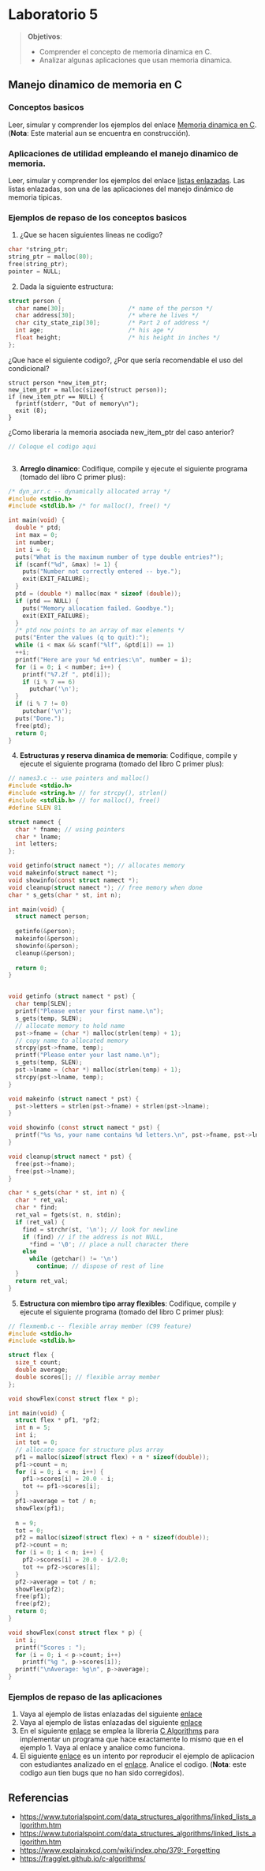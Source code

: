 # Laboratorio 5

> **Objetivos**:
> * Comprender el concepto de memoria dinamica en C.
> * Analizar algunas aplicaciones que usan memoria dinamica.

## Manejo dinamico de memoria en C

### Conceptos basicos

Leer, simular y comprender los ejemplos del enlace [Memoria dinamica en C](https://github.com/repos-SO-UdeA/laboratorios/blob/master/lab1/teoria/parte5/memoria_dinamica.ipynb). (**Nota**: Este material aun se encuentra en construcción).

### Aplicaciones de utilidad empleando el manejo dinamico de memoria.

Leer, simular y comprender los ejemplos del enlace [listas enlazadas](https://github.com/tigarto/2018-1/blob/master/listas_enlazadas.ipynb). Las listas enlazadas, son una de las aplicaciones del manejo dinámico de memoria tipicas.

### Ejemplos de repaso de los conceptos basicos

1. ¿Que se hacen siguientes lineas ne codigo?

```C
char *string_ptr;
string_ptr = malloc(80);
free(string_ptr);
pointer = NULL;
```

2. Dada la siguiente estructura:

```C
struct person {
  char name[30];                  /* name of the person */
  char address[30];               /* where he lives */
  char city_state_zip[30];        /* Part 2 of address */
  int age;                        /* his age */
  float height;                   /* his height in inches */
};
```

¿Que hace el siguiente codigo?, ¿Por que sería recomendable el uso del condicional?

```
struct person *new_item_ptr;
new_item_ptr = malloc(sizeof(struct person));
if (new_item_ptr == NULL) {
  fprintf(stderr, "Out of memory\n");
  exit (8);
}
```

¿Como liberaria la memoria asociada new_item_ptr del caso anterior?

```C
// Coloque el codigo aqui



```

3. **Arreglo dinamico**: Codifique, compile y ejecute el siguiente programa (tomado del libro C primer plus):

```C
/* dyn_arr.c -- dynamically allocated array */
#include <stdio.h>
#include <stdlib.h> /* for malloc(), free() */

int main(void) {
  double * ptd;
  int max = 0;
  int number;
  int i = 0;
  puts("What is the maximum number of type double entries?");
  if (scanf("%d", &max) != 1) {
    puts("Number not correctly entered -- bye.");
    exit(EXIT_FAILURE);
  }
  ptd = (double *) malloc(max * sizeof (double));
  if (ptd == NULL) {
    puts("Memory allocation failed. Goodbye.");
    exit(EXIT_FAILURE);
  }
  /* ptd now points to an array of max elements */
  puts("Enter the values (q to quit):");
  while (i < max && scanf("%lf", &ptd[i]) == 1)
  ++i;
  printf("Here are your %d entries:\n", number = i);
  for (i = 0; i < number; i++) {
    printf("%7.2f ", ptd[i]);
    if (i % 7 == 6)
      putchar('\n');
  }
  if (i % 7 != 0)
    putchar('\n');
  puts("Done.");
  free(ptd);
  return 0;
}
```

4. **Estructuras y reserva dinamica de memoria**: Codifique, compile y ejecute el siguiente programa (tomado del libro C primer plus):

```C
// names3.c -- use pointers and malloc()
#include <stdio.h>
#include <string.h> // for strcpy(), strlen()
#include <stdlib.h> // for malloc(), free()
#define SLEN 81

struct namect {
  char * fname; // using pointers
  char * lname;
  int letters;
};

void getinfo(struct namect *); // allocates memory
void makeinfo(struct namect *);
void showinfo(const struct namect *);
void cleanup(struct namect *); // free memory when done
char * s_gets(char * st, int n);

int main(void) {
  struct namect person;
  
  getinfo(&person);
  makeinfo(&person);
  showinfo(&person);
  cleanup(&person);
  
  return 0;
}


void getinfo (struct namect * pst) {
  char temp[SLEN];
  printf("Please enter your first name.\n");
  s_gets(temp, SLEN);
  // allocate memory to hold name
  pst->fname = (char *) malloc(strlen(temp) + 1);
  // copy name to allocated memory
  strcpy(pst->fname, temp);
  printf("Please enter your last name.\n");
  s_gets(temp, SLEN);
  pst->lname = (char *) malloc(strlen(temp) + 1);
  strcpy(pst->lname, temp);
}

void makeinfo (struct namect * pst) {
  pst->letters = strlen(pst->fname) + strlen(pst->lname);
}

void showinfo (const struct namect * pst) {
  printf("%s %s, your name contains %d letters.\n", pst->fname, pst->lname, pst->letters);
}

void cleanup(struct namect * pst) {
  free(pst->fname);
  free(pst->lname);
}

char * s_gets(char * st, int n) {
  char * ret_val;
  char * find;
  ret_val = fgets(st, n, stdin);
  if (ret_val) {
    find = strchr(st, '\n'); // look for newline
    if (find) // if the address is not NULL,
      *find = '\0'; // place a null character there
    else
      while (getchar() != '\n')
        continue; // dispose of rest of line
  }
  return ret_val;
}
```

5. **Estructura con miembro tipo array flexibles**: Codifique, compile y ejecute el siguiente programa (tomado del libro C primer plus):

```C
// flexmemb.c -- flexible array member (C99 feature)
#include <stdio.h>
#include <stdlib.h>

struct flex {
  size_t count;
  double average;
  double scores[]; // flexible array member
};

void showFlex(const struct flex * p);

int main(void) {
  struct flex * pf1, *pf2;
  int n = 5;
  int i;
  int tot = 0;
  // allocate space for structure plus array
  pf1 = malloc(sizeof(struct flex) + n * sizeof(double));
  pf1->count = n;
  for (i = 0; i < n; i++) {
    pf1->scores[i] = 20.0 - i;
    tot += pf1->scores[i];
  }
  pf1->average = tot / n;
  showFlex(pf1);
  
  n = 9;
  tot = 0;
  pf2 = malloc(sizeof(struct flex) + n * sizeof(double));
  pf2->count = n;
  for (i = 0; i < n; i++) {
    pf2->scores[i] = 20.0 - i/2.0;
    tot += pf2->scores[i];
  }
  pf2->average = tot / n;
  showFlex(pf2);
  free(pf1);
  free(pf2);
  return 0;
}

void showFlex(const struct flex * p) {
  int i;
  printf("Scores : ");
  for (i = 0; i < p->count; i++)
    printf("%g ", p->scores[i]);
  printf("\nAverage: %g\n", p->average);
}
```

### Ejemplos de repaso de las aplicaciones 

1. Vaya al ejemplo de listas enlazadas del siguiente [enlace](./code/1/)
2. Vaya al ejemplo de listas enlazadas del siguiente [enlace](./code/2/)
3. En el siguiente [enlace](./code/3/) se emplea la libreria [C Algorithms](https://fragglet.github.io/c-algorithms/) para implementar un programa que hace exactamente lo mismo que en el ejemplo 1. Vaya al enlace y analice como funciona.
4. El siguiente [enlace](/code/4) es un intento por reproducir el ejemplo de aplicacion con estudiantes analizado en el [enlace](https://github.com/repos-SO-UdeA/lab4/tree/master/code/2). Analice el codigo. (**Nota**: este codigo aun tien bugs que no han sido corregidos).


## Referencias
* https://www.tutorialspoint.com/data_structures_algorithms/linked_lists_algorithm.htm
* https://www.tutorialspoint.com/data_structures_algorithms/linked_lists_algorithm.htm
* https://www.explainxkcd.com/wiki/index.php/379:_Forgetting
* https://fragglet.github.io/c-algorithms/


<!---

# lab5
Laboratorio 5

https://www.tutorialspoint.com/data_structures_algorithms/linked_lists_algorithm.htm
https://www.tutorialspoint.com/data_structures_algorithms/linked_lists_algorithm.htm
https://www.explainxkcd.com/wiki/index.php/379:_Forgetting
https://www.youtube.com/watch?v=JdQeNxWCguQ
https://fragglet.github.io/c-algorithms/
-->

<!---

By default the libraries and headers will be installed in /usr/local/lib/ and /usr/local/include directories.


Esta fue la libreria que se instalo localmente: https://fragglet.github.io/c-algorithms/ --- https://github.com/fragglet/c-algorithms

Este es el ejemplo base: https://github.com/fragglet/c-algorithms/blob/master/test/test-slist.c





cd c-algorithms-1.2.0/
./configure
make
make check
make install


Installation Names

package's files: /usr/local/bin, /usr/local/man


tigarto@fuck-pc:/usr/local/lib$ ls
crafter-0.2               libof_snmp_cpu.so.0
libcalg.a                 libof_snmp_cpu.so.0.0.0
libcalg.la                libopenflow_action_install.a
libcalg.so                libopenflow_action_install.la
libcalg.so.0              libopenflow_action_install.so
libcalg.so.0.0.0     

 lcalg

/usr/local/include/libcalg-1.0/libcalg

-->

